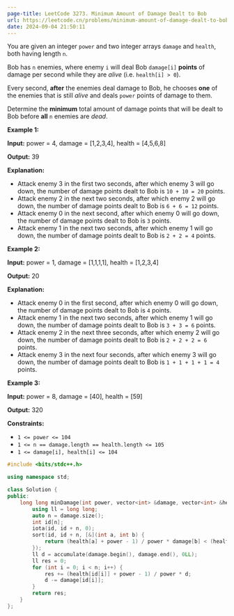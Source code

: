 ```yaml
---
page-title: LeetCode 3273. Minimum Amount of Damage Dealt to Bob
url: https://leetcode.cn/problems/minimum-amount-of-damage-dealt-to-bob/description/
date: 2024-09-04 21:50:11
---
```

You are given an integer `power` and two integer arrays `damage` and `health`, both having length `n`.

Bob has `n` enemies, where enemy `i` will deal Bob `damage[i]` **points** of damage per second while they are *alive* (i.e. `health[i] > 0`).

Every second, **after** the enemies deal damage to Bob, he chooses **one** of the enemies that is still *alive* and deals `power` points of damage to them.

Determine the **minimum** total amount of damage points that will be dealt to Bob before **all** `n` enemies are *dead*.

**Example 1:**

**Input:** power = 4, damage = \[1,2,3,4\], health = \[4,5,6,8\]

**Output:** 39

**Explanation:**

-   Attack enemy 3 in the first two seconds, after which enemy 3 will go down, the number of damage points dealt to Bob is `10 + 10 = 20` points.
-   Attack enemy 2 in the next two seconds, after which enemy 2 will go down, the number of damage points dealt to Bob is `6 + 6 = 12` points.
-   Attack enemy 0 in the next second, after which enemy 0 will go down, the number of damage points dealt to Bob is `3` points.
-   Attack enemy 1 in the next two seconds, after which enemy 1 will go down, the number of damage points dealt to Bob is `2 + 2 = 4` points.

**Example 2:**

**Input:** power = 1, damage = \[1,1,1,1\], health = \[1,2,3,4\]

**Output:** 20

**Explanation:**

-   Attack enemy 0 in the first second, after which enemy 0 will go down, the number of damage points dealt to Bob is `4` points.
-   Attack enemy 1 in the next two seconds, after which enemy 1 will go down, the number of damage points dealt to Bob is `3 + 3 = 6` points.
-   Attack enemy 2 in the next three seconds, after which enemy 2 will go down, the number of damage points dealt to Bob is `2 + 2 + 2 = 6` points.
-   Attack enemy 3 in the next four seconds, after which enemy 3 will go down, the number of damage points dealt to Bob is `1 + 1 + 1 + 1 = 4` points.

**Example 3:**

**Input:** power = 8, damage = \[40\], health = \[59\]

**Output:** 320

**Constraints:**

-   `1 <= power <= 104`
-   `1 <= n == damage.length == health.length <= 105`
-   `1 <= damage[i], health[i] <= 104`

```cpp
#include <bits/stdc++.h>

using namespace std;

class Solution {
public:
    long long minDamage(int power, vector<int> &damage, vector<int> &health) {
        using ll = long long;
        auto n = damage.size();
        int id[n];
        iota(id, id + n, 0);
        sort(id, id + n, [&](int a, int b) {
            return (health[a] + power - 1) / power * damage[b] < (health[b] + power - 1) / power * damage[a];
        });
        ll d = accumulate(damage.begin(), damage.end(), 0LL);
        ll res = 0;
        for (int i = 0; i < n; i++) {
            res += (health[id[i]] + power - 1) / power * d;
            d -= damage[id[i]];
        }
        return res;
    }
};
```